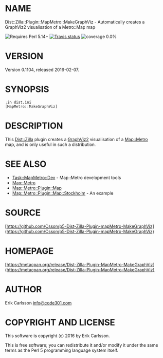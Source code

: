 # NAME

Dist::Zilla::Plugin::MapMetro::MakeGraphViz - Automatically creates a GraphViz2 visualisation of a Metro::Map map

![Requires Perl 5.14+](https://img.shields.io/badge/perl-5.14+-brightgreen.svg) [![Travis status](https://api.travis-ci.org/Csson/p5-Dist-Zilla-Plugin-mapMetro-MakeGraphViz.svg?branch=master)](https://travis-ci.org/Csson/p5-Dist-Zilla-Plugin-mapMetro-MakeGraphViz) ![coverage 0.0%](https://img.shields.io/badge/coverage-0.0%-red.svg)

# VERSION

Version 0.1104, released 2016-02-07.

# SYNOPSIS

    ;in dist.ini
    [MapMetro::MakeGraphViz]

# DESCRIPTION

This [Dist::Zilla](https://metacpan.org/pod/Dist::Zilla) plugin creates a [GraphViz2](https://metacpan.org/pod/GraphViz2) visualisation of a [Map::Metro](https://metacpan.org/pod/Map::Metro) map, and is only useful in such a distribution.

# SEE ALSO

- [Task::MapMetro::Dev](https://metacpan.org/pod/Task::MapMetro::Dev) - Map::Metro development tools
- [Map::Metro](https://metacpan.org/pod/Map::Metro)
- [Map::Metro::Plugin::Map](https://metacpan.org/pod/Map::Metro::Plugin::Map)
- [Map::Metro::Plugin::Map::Stockholm](https://metacpan.org/pod/Map::Metro::Plugin::Map::Stockholm) - An example

# SOURCE

[https://github.com/Csson/p5-Dist-Zilla-Plugin-mapMetro-MakeGraphViz](https://github.com/Csson/p5-Dist-Zilla-Plugin-mapMetro-MakeGraphViz)

# HOMEPAGE

[https://metacpan.org/release/Dist-Zilla-Plugin-MapMetro-MakeGraphViz](https://metacpan.org/release/Dist-Zilla-Plugin-MapMetro-MakeGraphViz)

# AUTHOR

Erik Carlsson <info@code301.com>

# COPYRIGHT AND LICENSE

This software is copyright (c) 2016 by Erik Carlsson.

This is free software; you can redistribute it and/or modify it under
the same terms as the Perl 5 programming language system itself.
